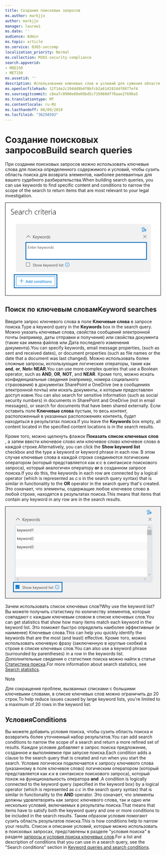 ```yaml
---
title: Создание поисковых запросов
ms.author: markjjo
author: markjjo
manager: laurawi
ms.date: ''
audience: Admin
ms.topic: article
ms.service: O365-seccomp
localization_priority: Normal
ms.collection: M365-security-compliance
search.appverid:
- MOE150
- MET150
ms.assetid: ''
description: Использование ключевых слов и условий для сужения области поиска при использовании расширенного обнаружения электронных данных в Microsoft 365.
ms.openlocfilehash: 12f14e2c194dd8b4f8bfcb2a61d19244f8977ef4
ms.sourcegitcommit: c8ea7c0900e69e69bd5c735960df70aae27690a5
ms.translationtype: MT
ms.contentlocale: ru-RU
ms.lasthandoff: 08/09/2019
ms.locfileid: "36258592"
---
```

# <a name="build-search-queries"></a><span data-ttu-id="e8a76-103">Создание поисковых запросов</span><span class="sxs-lookup"><span data-stu-id="e8a76-103">Build search queries</span></span>

<span data-ttu-id="e8a76-104">При создании поисковых запросов можно использовать ключевые слова для поиска определенного содержимого и условий, чтобы сузить область поиска для возврата элементов, наиболее релевантных для вашего судебного разбирательства.</span><span class="sxs-lookup"><span data-stu-id="e8a76-104">When building search queries, you can use keywords to find specific content and conditions to narrow the scope of the search to return items that are most relevant to your legal investigation.</span></span>

![Использование ключевых слов и условий для сужения результатов поиска](../media/SearchQueryBox.png)

## <a name="keyword-searches"></a><span data-ttu-id="e8a76-106">Поиск по ключевым словам</span><span class="sxs-lookup"><span data-stu-id="e8a76-106">Keyword searches</span></span>

<span data-ttu-id="e8a76-107">Введите запрос ключевого слова в поле **Ключевые слова** в запросе поиска.</span><span class="sxs-lookup"><span data-stu-id="e8a76-107">Type a keyword query in the **Keywords** box in the search query.</span></span> <span data-ttu-id="e8a76-108">Можно указать ключевые слова, свойства сообщений электронной почты (например, даты отправки и получения) или свойства документа (такие как имена файлов или Дата последнего изменения документа).</span><span class="sxs-lookup"><span data-stu-id="e8a76-108">You can specify keywords, email message properties, (such as sent and received dates), or document properties (such as file names or the date that a document was last changed).</span></span> <span data-ttu-id="e8a76-109">Можно использовать более сложные запросы, использующие логические операторы, такие как **and**, **or**, **Not**и **NEAR**.</span><span class="sxs-lookup"><span data-stu-id="e8a76-109">You can use more complex queries that use a Boolean operator, such as **AND**, **OR**, **NOT**, and **NEAR**.</span></span> <span data-ttu-id="e8a76-110">Кроме того, можно искать конфиденциальные сведения (например, номера социального страхования) в документах SharePoint и OneDrive (не в сообщениях электронной почты) или искать документы, к которым предоставлен доступ извне.</span><span class="sxs-lookup"><span data-stu-id="e8a76-110">You can also search for sensitive information (such as social security numbers) in documents in SharePoint and OneDrive (not in email messages), or search for documents that have been shared externally.</span></span> <span data-ttu-id="e8a76-111">Если оставить поле **Ключевые слова** пустым, то весь контент, расположенный в указанных расположениях контента, будет находиться в результатах поиска.</span><span class="sxs-lookup"><span data-stu-id="e8a76-111">If you leave the **Keywords** box empty, all content located in the specified content locations is in the search results.</span></span>
    
<span data-ttu-id="e8a76-112">Кроме того, можно щелкнуть флажок **Показать список ключевых слов** , а затем ввести ключевое слово или ключевое слово ключевое слово в каждой строке.</span><span class="sxs-lookup"><span data-stu-id="e8a76-112">Alternatively, you can click the **Show keyword list** checkbox and the type a keyword or keyword phrase in each row.</span></span> <span data-ttu-id="e8a76-113">В этом случае ключевые слова в каждой строке соединяются логическим оператором (который представляется как *к:с* в синтаксисе поискового запроса), который аналогичен оператору **or** в созданном запросе поиска.</span><span class="sxs-lookup"><span data-stu-id="e8a76-113">If you do this, the keywords in each row are connected by a logical operator (which is represented as *c:s* in the search query syntax) that is similar in functionality to the **OR** operator in the search query that's created.</span></span> <span data-ttu-id="e8a76-114">Это означает, что элементы, содержащие любое ключевое слово в любой строке, находятся в результатах поиска.</span><span class="sxs-lookup"><span data-stu-id="e8a76-114">This means that items that contain any keyword in any row are in the search results.</span></span>

![Использование списка ключевых слов для получения статистики по всем ключевым словам в запросе](../media/KeywordListSearch.png)

<span data-ttu-id="e8a76-116">Зачем использовать список ключевых слов?</span><span class="sxs-lookup"><span data-stu-id="e8a76-116">Why use the keyword list?</span></span> <span data-ttu-id="e8a76-117">Вы можете получить статистику по количеству элементов, которые совпадают с каждым ключевым словом в списке ключевых слов.</span><span class="sxs-lookup"><span data-stu-id="e8a76-117">You can get statistics that show how many items match each keyword in the keyword list.</span></span> <span data-ttu-id="e8a76-118">Это поможет быстро определить наиболее эффективные (и наименее) Ключевые слова.</span><span class="sxs-lookup"><span data-stu-id="e8a76-118">This can help you quickly identify the keywords that are the most (and least) effective.</span></span> <span data-ttu-id="e8a76-119">Кроме того, можно использовать ключевую фразу (заключенную в круглые скобки) в строке в списке ключевых слов.</span><span class="sxs-lookup"><span data-stu-id="e8a76-119">You can also use a keyword phrase (surrounded by parentheses) in a row in the keywords list.</span></span> <span data-ttu-id="e8a76-120">Дополнительные сведения о статистике поиска можно найти в статье [Статистика поиска](search-statistics.md).</span><span class="sxs-lookup"><span data-stu-id="e8a76-120">For more information about search statistics, see [Search statistics](search-statistics.md).</span></span>

> [!NOTE]
> <span data-ttu-id="e8a76-121">Для сокращения проблем, вызванных списками с большими ключевыми словами, в списке ключевых слов можно ограничить до 20 строк.</span><span class="sxs-lookup"><span data-stu-id="e8a76-121">To help reduce issues caused by large keyword lists, you're limited to a maximum of 20 rows in the keyword list.</span></span>

## <a name="conditions"></a><span data-ttu-id="e8a76-122">Условия</span><span class="sxs-lookup"><span data-stu-id="e8a76-122">Conditions</span></span>
    
<span data-ttu-id="e8a76-123">Вы можете добавить условия поиска, чтобы сузить область поиска и возвратить более уточненный набор результатов.</span><span class="sxs-lookup"><span data-stu-id="e8a76-123">You can add search conditions to narrow the scope of a search and return a more refined set of results.</span></span> <span data-ttu-id="e8a76-124">Каждое условие добавляет в запрос поиска предложение, созданное и выполняемое при запуске поиска.</span><span class="sxs-lookup"><span data-stu-id="e8a76-124">Each condition adds a clause to the search query that is created and run when you start the search.</span></span> <span data-ttu-id="e8a76-125">Условие логически подключается к запросу ключевого слова (указанному в поле ключевое слово) логическим оператором (который представляется как *к:к* в синтаксисе поискового запроса), который похож на функциональность оператора **and** .</span><span class="sxs-lookup"><span data-stu-id="e8a76-125">A condition is logically connected to the keyword query (specified in the keyword box) by a logical operator (which is represented as *c:c* in the search query syntax) that is similar in functionality to the **AND** operator.</span></span> <span data-ttu-id="e8a76-126">Это означает, что элементы должны удовлетворять как запрос ключевого слова, так и одно или несколько условий, включаемых в результаты поиска.</span><span class="sxs-lookup"><span data-stu-id="e8a76-126">That means that items have to satisfy both the keyword query and one or more conditions to be included in the search results.</span></span> <span data-ttu-id="e8a76-127">Таким образом условия помогают сузить область результатов поиска.</span><span class="sxs-lookup"><span data-stu-id="e8a76-127">This is how conditions help to narrow your results.</span></span> <span data-ttu-id="e8a76-128">Список и описание условий, которые можно использовать в поисковых запросах, представлены в разделе "условия поиска" в разделе [запросы и условия поиска ключевых слов](../keyword-queries-and-search-conditions.md#search-conditions).</span><span class="sxs-lookup"><span data-stu-id="e8a76-128">For a list and description of conditions that you can use in a search query, see the "Search conditions" section in [Keyword queries and search conditions](../keyword-queries-and-search-conditions.md#search-conditions).</span></span>
